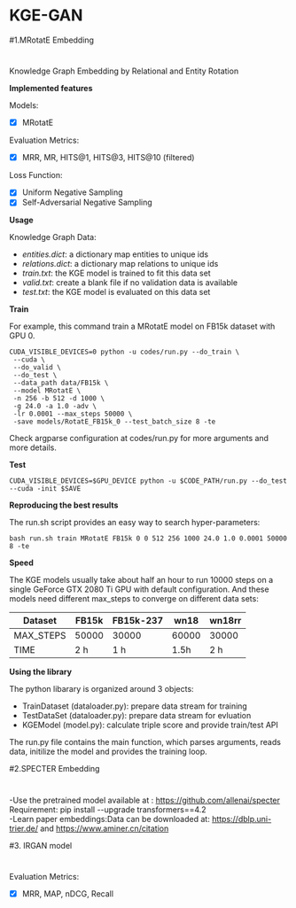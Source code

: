 # KGE-GAN
#1.MRotatE Embedding

#
Knowledge Graph Embedding by Relational and Entity Rotation

**Implemented features**

Models:
 - [x] MRotatE

Evaluation Metrics:

 - [x] MRR, MR, HITS@1, HITS@3, HITS@10 (filtered)

Loss Function:

 - [x] Uniform Negative Sampling
 - [x] Self-Adversarial Negative Sampling

**Usage**

Knowledge Graph Data:
 - *entities.dict*: a dictionary map entities to unique ids
 - *relations.dict*: a dictionary map relations to unique ids
 - *train.txt*: the KGE model is trained to fit this data set
 - *valid.txt*: create a blank file if no validation data is available
 - *test.txt*: the KGE model is evaluated on this data set

**Train**

For example, this command train a MRotatE model on FB15k dataset with GPU 0.
```
CUDA_VISIBLE_DEVICES=0 python -u codes/run.py --do_train \
 --cuda \
 --do_valid \
 --do_test \
 --data_path data/FB15k \
 --model MRotatE \
 -n 256 -b 512 -d 1000 \
 -g 24.0 -a 1.0 -adv \
 -lr 0.0001 --max_steps 50000 \
 -save models/RotatE_FB15k_0 --test_batch_size 8 -te
```
   Check argparse configuration at codes/run.py for more arguments and more details.

**Test**

    CUDA_VISIBLE_DEVICES=$GPU_DEVICE python -u $CODE_PATH/run.py --do_test --cuda -init $SAVE

**Reproducing the best results**


The run.sh script provides an easy way to search hyper-parameters:

    bash run.sh train MRotatE FB15k 0 0 512 256 1000 24.0 1.0 0.0001 50000 8 -te

**Speed**

The KGE models usually take about half an hour to run 10000 steps on a single GeForce GTX 2080 Ti GPU with default configuration. And these models need different max_steps to converge on different data sets:

| Dataset | FB15k | FB15k-237 | wn18 | wn18rr |
|-------------|-------------|-------------|-------------|-------------|
|MAX_STEPS| 50000 | 30000 | 60000 | 30000 | 
|TIME| 2 h | 1 h |  1.5h | 2 h | 


**Using the library**

The python libarary is organized around 3 objects:

 - TrainDataset (dataloader.py): prepare data stream for training
 - TestDataSet (dataloader.py): prepare data stream for evluation
 - KGEModel (model.py): calculate triple score and provide train/test API

The run.py file contains the main function, which parses arguments, reads data, initilize the model and provides the training loop.


#2.SPECTER  Embedding
#
-Use the pretrained model available at : https://github.com/allenai/specter    \
 Requirement: pip install --upgrade transformers==4.2\
-Learn paper embeddings:Data can be downloaded at: https://dblp.uni-trier.de/  and https://www.aminer.cn/citation
 
#3. IRGAN model
#




Evaluation Metrics:

 - [x] MRR, MAP, nDCG, Recall


